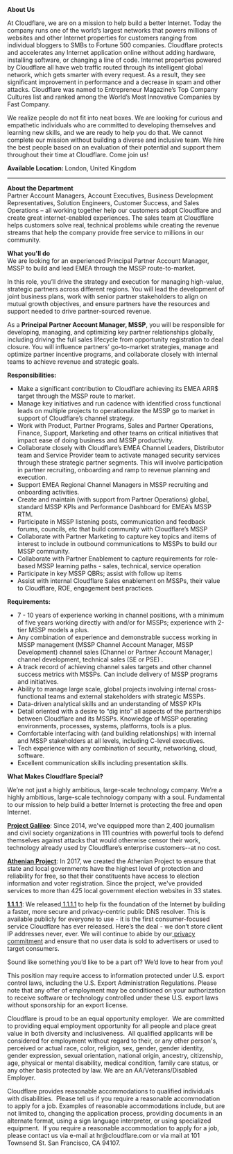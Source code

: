 <div class="content-intro">
	<div><strong>About Us</strong></div>
	<div>
		<p>At Cloudflare, we are on a mission to help build a better Internet. Today the company runs one of the world’s largest networks that powers millions of websites and other Internet properties for customers ranging from individual bloggers to SMBs to Fortune 500 companies. Cloudflare protects and accelerates any Internet application online without adding hardware, installing software, or changing a line of code. Internet properties powered by Cloudflare all have web traffic routed through its intelligent global network, which gets smarter with every request. As a result, they see significant improvement in performance and a decrease in spam and other attacks. Cloudflare was named to Entrepreneur Magazine’s Top Company Cultures list and ranked among the World’s Most Innovative Companies by Fast Company.&nbsp;</p>
		<p><span style="font-weight: 400;">We realize people do not fit into neat boxes. We are looking for curious and empathetic individuals who are committed to developing themselves and learning new skills, and we are ready to help you do that. We cannot complete our mission without building a diverse and inclusive team. We hire the best people based on an evaluation of their potential and support them throughout their time at Cloudflare. Come join us!&nbsp;</span></p>
	</div>
</div>
<p><strong>Available Location: </strong>London, United Kingdom</p>
<hr>
<p><strong>About the Department</strong><strong><br></strong>Partner Account Managers, Account Executives, Business Development Representatives, Solution Engineers, Customer Success, and Sales Operations – all working together help our customers adopt Cloudflare and create great internet-enabled experiences. The sales team at Cloudflare helps customers solve real, technical problems while creating the revenue streams that help the company provide free service to millions in our community.</p>
<p><strong>What you'll do</strong><strong><br></strong>We are looking for an experienced Principal Partner Account Manager, MSSP to build and lead&nbsp;EMEA through the MSSP route-to-market.</p>
<p>In this role, you’ll drive the strategy and execution for managing high-value, strategic partners across different regions. You will lead the development of joint business plans, work with senior partner stakeholders to align on mutual growth objectives, and ensure partners have the resources and support needed to drive partner-sourced revenue.</p>
<p>As a <strong>Principal Partner Account Manager, MSSP</strong>, you will be responsible for developing, managing, and optimizing key partner relationships globally, including driving the full sales lifecycle from opportunity registration to deal closure. You will influence partners’ go-to-market strategies, manage and optimize partner incentive programs, and collaborate closely with internal teams to achieve revenue and strategic goals.</p>
<p><strong>Responsibilities:</strong></p>
<ul>
	<li>Make a significant contribution to Cloudflare achieving its EMEA ARR$ target through the MSSP route to market.</li>
	<li>Manage key initiatives and run cadence with identified cross functional leads on multiple projects to operationalize the MSSP go to market in support of Cloudflare’s channel strategy.&nbsp;</li>
	<li>Work with Product, Partner Programs, Sales and Partner Operations, Finance, Support, Marketing and other teams on critical initiatives that impact ease of doing business and MSSP productivity.</li>
	<li>Collaborate closely with Cloudflare’s EMEA Channel Leaders, Distributor team and Service Provider team to activate managed security services through these strategic partner segments. This will involve participation in partner recruiting, onboarding and ramp to revenue planning and execution.</li>
	<li>Support EMEA Regional Channel Managers in MSSP recruiting and onboarding activities.</li>
	<li>Create and maintain (with support from Partner Operations) global, standard MSSP KPIs and Performance Dashboard for EMEA’s MSSP RTM.</li>
	<li>Participate in MSSP listening posts, communication and feedback forums, councils, etc that build community with Cloudflare’s MSSP</li>
	<li>Collaborate with Partner Marketing to capture key topics and items of interest to include in outbound communications to MSSPs to build our MSSP community.</li>
	<li>Collaborate with Partner Enablement to capture requirements for role-based MSSP learning paths - sales, technical, service operation</li>
	<li>Participate in key MSSP QBRs; assist with follow up items</li>
	<li>Assist with internal Cloudflare Sales enablement on MSSPs, their value to Cloudflare, ROE, engagement best practices.</li>
</ul>
<p><strong>Requirements:</strong></p>
<ul>
	<li>7 - 10 years of experience working in channel positions, with a minimum of five years working directly with and/or for MSSPs; experience with 2-tier MSSP models a plus.</li>
	<li>Any combination of experience and demonstrable success working in MSSP management (MSSP Channel Account Manager, MSSP Development) channel sales (Channel or Partner Account Manager,) channel development, technical sales (SE or PSE) .</li>
	<li>A track record of achieving channel sales targets and other channel success metrics with MSSPs. Can include delivery of MSSP programs and initiatives.</li>
	<li>Ability to manage large scale, global projects involving internal cross-functional teams and external stakeholders with strategic MSSPs.</li>
	<li>Data-driven analytical skills and an understanding of MSSP KPIs</li>
	<li>Detail oriented with a desire to “dig into” all aspects of the partnerships between Cloudflare and its MSSPs. Knowledge of MSSP operating environments, processes, systems, platforms, tools is a plus.</li>
	<li>Comfortable interfacing with (and building relationships) with internal and MSSP stakeholders at all levels, including C-level executives.</li>
	<li>Tech experience with any combination of security, networking, cloud, software.</li>
	<li>Excellent communication skills including presentation skills.</li>
</ul>
<div class="content-conclusion">
	<p><strong>What Makes Cloudflare Special?</strong></p>
	<p><span style="font-weight: 400;">We’re not just a highly ambitious, large-scale technology company. We’re a highly ambitious, large-scale technology company with a soul. Fundamental to our mission to help build a better Internet is protecting the free and open Internet.</span></p>
	<p><a href="https://blog.cloudflare.com/protecting-free-expression-online/"><strong>Project Galileo</strong></a><span style="font-weight: 400;">: Since 2014, we've equipped more than 2,400 journalism and civil society organizations in 111 countries with powerful tools to defend themselves against attacks that would otherwise censor their work, technology already used by Cloudflare’s enterprise customers--at no cost.</span></p>
	<p><strong><a href="https://www.cloudflare.com/athenian/">Athenian Project</a></strong><span style="font-weight: 400;">: In 2017, we created the Athenian Project to ensure that state and local governments have the highest level of protection and reliability for free, so that their constituents have access to election information and voter registration. Since the project, we've provided services to more than 425 local government election websites in 33 states.</span></p>
	<p><a href="https://1.1.1.1/"><strong>1.1.1.1</strong></a><span style="font-weight: 400;">: We released</span><a href="https://1.1.1.1/"> <span style="font-weight: 400;">1.1.1.1</span></a><span style="font-weight: 400;"> to help fix the foundation of the Internet by building a faster, more secure and privacy-centric public DNS resolver. This is available publicly for everyone to use - it is the first consumer-focused service Cloudflare has ever released. Here’s the deal - we don’t store client IP addresses never, ever. We will continue to abide by our</span><a href="https://developers.cloudflare.com/1.1.1.1/privacy/public-dns-resolver"> privacy commitment</a><span style="font-weight: 400;"> and ensure that no user data is sold to advertisers or used to target consumers.</span></p>
	<p><span style="font-weight: 400;">Sound like something you’d like to be a part of? We’d love to hear from you!</span></p>
	<p><span style="font-weight: 400;">This position may require access to information protected under U.S. export control laws, including the U.S. Export Administration Regulations. Please note that any offer of employment may be conditioned on your authorization to receive software or technology controlled under these U.S. export laws without sponsorship for an export license.</span></p>
	<p><span style="font-weight: 400;">Cloudflare is proud to be an equal opportunity employer. &nbsp;We are committed to providing equal employment opportunity for all people and place great value in both diversity and inclusiveness. &nbsp;All qualified applicants will be considered for employment without regard to their, or any other person's, perceived or actual</span> <span style="font-weight: 400;">race, color, religion, sex, gender, gender identity, gender expression, sexual orientation, national origin, ancestry, citizenship, age, physical or mental disability, medical condition, family care status, or any other basis protected by law. </span><span style="font-weight: 400;">We are an AA/Veterans/Disabled Employer.</span></p>
	<p><span style="font-weight: 400;">Cloudflare provides reasonable accommodations to qualified individuals with disabilities. &nbsp;Please tell us if you require a reasonable accommodation to apply for a job. Examples of reasonable accommodations include, but are not limited to, changing the application process, providing documents in an alternate format, using a sign language interpreter, or using specialized equipment. &nbsp;If you require a reasonable accommodation to apply for a job, please contact us via e-mail at </span><span style="font-weight: 400;">hr@cloudflare.com</span><span style="font-weight: 400;"> or via mail at 101 Townsend St. San Francisco, CA 94107.</span></p>
</div>